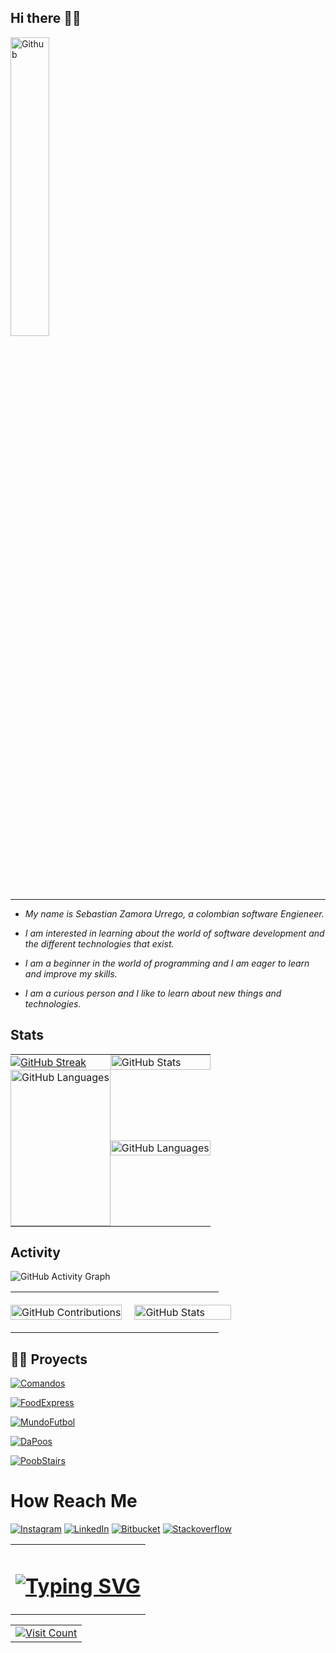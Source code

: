 ## Hi there 👋👋

<img width="35%" align="center" alt="Github" src="https://user-images.githubusercontent.com/48678280/88862734-4903af80-d201-11ea-968b-9c939d88a37c.gif" />

***

* _My name is Sebastian Zamora Urrego, a colombian software Engieneer._

* _I am interested in learning about the world of software development and the different technologies that exist._

* _I am a beginner in the world of programming and I am eager to learn and improve my skills._

* _I am a curious person and I like to learn about new things and technologies._

## Stats 

<div aling="center">
   <table style="border-collapse: collapse; width: 100%;">
        <tr>
            <td style="border: none; padding: 0; margin: 0;">
                <a href="https://git.io/streak-stats"><img src="https://github-readme-streak-stats.herokuapp.com?user=SebZaUr&theme=dracula" alt="GitHub Streak" /></a>
            </td>
            <td style="border: none; padding: 0; margin: 0;">
                <img src="https://github-readme-stats.vercel.app/api?username=SebZaUr&theme=dracula&show_icons=true&hide_border=false&count_private=true" alt="GitHub Stats" style="width: 100%; height: auto;"/>
            </td>
        </tr>
        <tr>
            <td style="border: none; padding: 0; margin: 0;">
                <img src="https://github-readme-stats.vercel.app/api/top-langs/?username=SebZaUr&theme=dracula&show_icons=true&hide_border=false&layout=compact" alt="GitHub Languages" style="width: 100%; height: 250px; object-fit: cover;"/>
            </td>
            <td style="border: none; padding: 0; margin: 0;">
                <img src="https://github-contributor-stats.vercel.app/api?username=SebZaUr&limit=5&theme=dracula&combine_all_yearly_contributions=true" alt="GitHub Languages" style="width: 100%; height: auto;"/>
            </td>
        </tr>
    </table>
</div>

## Activity

![GitHub Activity Graph](https://github-readme-activity-graph.vercel.app/graph?username=SebZaUr&theme=dracula&hide_border=false)

<div aling="center">
   <table style="border-collapse: collapse; width: 100%;">
        <tr>
            <td style="border: none; padding: 0; margin: 0;">
                <img src="https://skillicons.dev/icons?i=angular,bash,bootstrap,css,git,html,java,markdown,mongodb,mysql,npm,py,spring&perline=7" alt="GitHub Contributions" style="width: 100%; height: auto;"/>
            </td>
            <td style="border: none; padding: 0; margin: 0;">
                <img src="https://skillicons.dev/icons?i=azure,bitbucket,docker,eclipse,figma,github,githubactions,idea,kali,latex,linux,maven,postman,pycharm,vim,vscode,webstorm,windows&perline=7" alt="GitHub Stats" style="width: 100%; height: auto; padding: 20px;"/>
            </td>
        </tr>
  </table>
</div>

## 👨‍💻 Proyects

[![Comandos](https://github-readme-stats.vercel.app/api/pin/?username=SebZaUr&repo=Comandos&theme=dracula&hide_border=false)](https://github.com/SebZaUr/Comandos)

[![FoodExpress](https://github-readme-stats.vercel.app/api/pin/?username=SebZaUr&repo=FoodExpress&theme=dracula&hide_border=false)](https://github.com/SebZaUr/FoodExpress)

[![MundoFutbol](https://github-readme-stats.vercel.app/api/pin/?username=SebZaUr&repo=MundoFutbol&theme=dracula&hide_border=false)](https://github.com/SebZaUr/MundoFutbol)

[![DaPoos](https://github-readme-stats.vercel.app/api/pin/?username=SebZaUr&repo=DaPoos&theme=dracula&hide_border=false)](https://github.com/SebZaUr/DaPoos)

[![PoobStairs](https://github-readme-stats.vercel.app/api/pin/?username=SebZaUr&repo=PoobStairs&theme=dracula&hide_border=false)](https://github.com/SebZaUr/PoobStairs)

<table width="100%" align="center">
  <tr>
    <td align="center">
      <h1>
        <a href="https://git.io/typing-svg">
          <img src="https://readme-typing-svg.herokuapp.com/?lines=Fighting+with+this+;since+2019&center=true&size=30&color=00ff00" alt="Typing SVG" />
        </a>
      </h1>
    </td>

# How Reach Me

[![Instagram](https://skillicons.dev/icons?i=instagram)](https://instagram.com/sebzaur?igshid=MmU2YjMzNjRlOQ==) [![LinkedIn](https://skillicons.dev/icons?i=linkedin)](https://www.linkedin.com/in/sebastian-zamora-urrego-b777a9196/) [![Bitbucket](https://skillicons.dev/icons?i=bitbucket)](https://bitbucket.org/merakisemillero/workspace/overview/) [![Stackoverflow](https://skillicons.dev/icons?i=stackoverflow)](https://stackoverflow.com/users/23654275/sebastian-zamora-urrego)

<table>
    <td align="right">
      <a href="https://visitcount.itsvg.in">
        <img src="https://visitcount.itsvg.in/api?id=SebZaUr&icon=0&color=3" alt="Visit Count" />
      </a>
    </td>
  </tr>
</table>
    </td>
  </tr>
</table>

